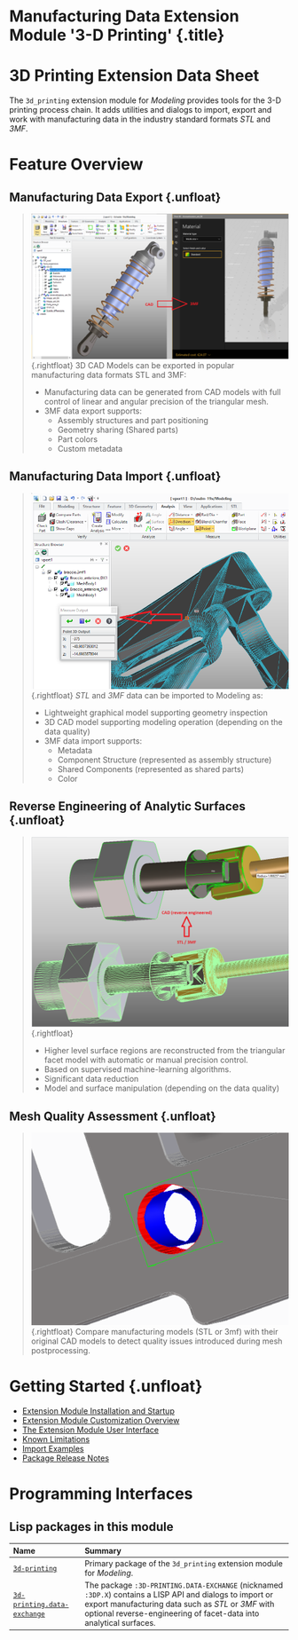 # Manufacturing Data Extension Module '3-D Printing' {.title}

# 3D Printing Extension Data Sheet

The `3d_printing` extension module for _Modeling_ provides tools for the
3-D printing process chain. It adds utilities and dialogs
to import, export and work with manufacturing data in the industry standard
formats _STL_ and _3MF_.

# Feature Overview

## Manufacturing Data Export {.unfloat}
>
> ![Export Example](images/3mfExport.png){.rightfloat}
> 3D CAD Models can be exported in popular manufacturing data formats STL and 3MF:
> * Manufacturing data can be generated from CAD models with full control of linear and angular precision
>   of the triangular mesh.
> * 3MF data export supports:
>   - Assembly structures and part positioning
>   - Geometry sharing (Shared parts)
>   - Part colors
>   - Custom metadata

##  Manufacturing Data Import {.unfloat}
>
>   ![Import Example](images/3mfImport.png){.rightfloat}
>   _STL_ and _3MF_ data can be imported to Modeling as:
>   *  Lightweight graphical model supporting geometry inspection
>   * 3D CAD model supporting modeling operation (depending on the data quality)
>   * 3MF data import supports:
>     - Metadata
>     - Component Structure (represented as assembly structure)
>     - Shared Components (represented as shared parts)
>     - Color

## Reverse Engineering of Analytic Surfaces {.unfloat}
>
> ![Surface Reconstruction Example](images/ReverseEngineered.png){.rightfloat}
>
> * Higher level surface regions are reconstructed from the triangular facet model with
>   automatic or manual precision control.
> * Based on supervised machine-learning algorithms.
> * Significant data reduction
> * Model and surface manipulation (depending on the data quality)

## Mesh Quality Assessment {.unfloat}
>
> ![Mesh Quality Assessment](images/MeshQuality.png){.rightfloat}
> Compare manufacturing models (STL or 3mf) with their original CAD models
> to detect quality issues introduced during mesh postprocessing.

# Getting Started {.unfloat}

* [Extension Module Installation and Startup](Installation.md)
* [Extension Module Customization Overview](Customization.md)
* [The Extension Module User Interface](UI.md)
* [Known Limitations](Limitations.md)
* [Import Examples](ImportExamples.md)
* [Package Release Notes](ReleaseNotes.md)

# Programming Interfaces

## Lisp packages in this module

| Name | Summary |
| :---- | :---- |
| [`3d-printing`](3D-PRINTING/3D-PRINTING.pkg.md) | Primary package of the `3d_printing` extension module for _Modeling_. |
| [`3d-printing.data-exchange`](3D-PRINTING.DATA-EXCHANGE/3D-PRINTING.DATA-EXCHANGE.pkg.md) | The package `:3D-PRINTING.DATA-EXCHANGE` (nicknamed `:3DP.X`) contains a LISP API and dialogs to import or export manufacturing data such as _STL_ or _3MF_ with optional reverse-engineering of facet-data into analytical surfaces. |
